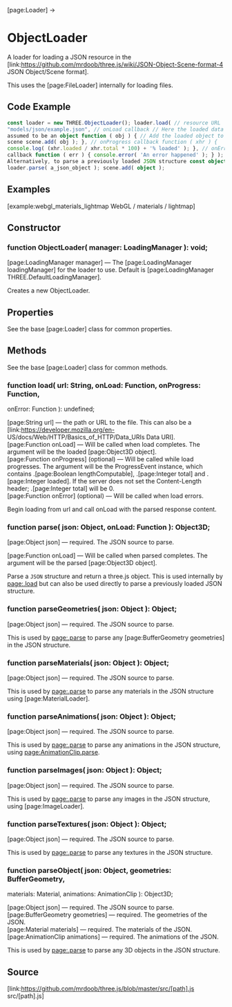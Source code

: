 [page:Loader] →

# ObjectLoader

A loader for loading a JSON resource in the
[link:https://github.com/mrdoob/three.js/wiki/JSON-Object-Scene-format-4 JSON
Object/Scene format].  
  
This uses the [page:FileLoader] internally for loading files.

## Code Example

  
```ts  
const loader = new THREE.ObjectLoader(); loader.load( // resource URL
"models/json/example.json", // onLoad callback // Here the loaded data is
assumed to be an object function ( obj ) { // Add the loaded object to the
scene scene.add( obj ); }, // onProgress callback function ( xhr ) {
console.log( (xhr.loaded / xhr.total * 100) + '% loaded' ); }, // onError
callback function ( err ) { console.error( 'An error happened' ); } ); //
Alternatively, to parse a previously loaded JSON structure const object =
loader.parse( a_json_object ); scene.add( object );  
```  

## Examples

[example:webgl_materials_lightmap WebGL / materials / lightmap]

## Constructor

###  function ObjectLoader( manager: LoadingManager ): void;

[page:LoadingManager manager] — The [page:LoadingManager loadingManager] for
the loader to use. Default is [page:LoadingManager
THREE.DefaultLoadingManager].  
  
Creates a new ObjectLoader.

## Properties

See the base [page:Loader] class for common properties.

## Methods

See the base [page:Loader] class for common methods.

###  function load( url: String, onLoad: Function, onProgress: Function,
onError: Function ): undefined;

[page:String url] — the path or URL to the file. This can also be a
[link:https://developer.mozilla.org/en-
US/docs/Web/HTTP/Basics_of_HTTP/Data_URIs Data URI].  
[page:Function onLoad] — Will be called when load completes. The argument will
be the loaded [page:Object3D object].  
[page:Function onProgress] (optional) — Will be called while load progresses.
The argument will be the ProgressEvent instance, which contains .[page:Boolean
lengthComputable], .[page:Integer total] and .[page:Integer loaded]. If the
server does not set the Content-Length header; .[page:Integer total] will be
0.  
[page:Function onError] (optional) — Will be called when load errors.  

Begin loading from url and call onLoad with the parsed response content.

###  function parse( json: Object, onLoad: Function ): Object3D;

[page:Object json] — required. The JSON source to parse.  
  
[page:Function onLoad] — Will be called when parsed completes. The argument
will be the parsed [page:Object3D object].  
  
Parse a `JSON` structure and return a three.js object. This is used internally
by [page:.load]() but can also be used directly to parse a previously loaded
JSON structure.

###  function parseGeometries( json: Object ): Object;

[page:Object json] — required. The JSON source to parse.  
  
This is used by [page:.parse]() to parse any [page:BufferGeometry geometries]
in the JSON structure.

###  function parseMaterials( json: Object ): Object;

[page:Object json] — required. The JSON source to parse.  
  
This is used by [page:.parse]() to parse any materials in the JSON structure
using [page:MaterialLoader].

###  function parseAnimations( json: Object ): Object;

[page:Object json] — required. The JSON source to parse.  
  
This is used by [page:.parse]() to parse any animations in the JSON structure,
using [page:AnimationClip.parse]().

###  function parseImages( json: Object ): Object;

[page:Object json] — required. The JSON source to parse.  
  
This is used by [page:.parse]() to parse any images in the JSON structure,
using [page:ImageLoader].

###  function parseTextures( json: Object ): Object;

[page:Object json] — required. The JSON source to parse.  
  
This is used by [page:.parse]() to parse any textures in the JSON structure.

###  function parseObject( json: Object, geometries: BufferGeometry,
materials: Material, animations: AnimationClip ): Object3D;

[page:Object json] — required. The JSON source to parse.  
[page:BufferGeometry geometries] — required. The geometries of the JSON.  
[page:Material materials] — required. The materials of the JSON.  
[page:AnimationClip animations] — required. The animations of the JSON.  
  
This is used by [page:.parse]() to parse any 3D objects in the JSON structure.

## Source

[link:https://github.com/mrdoob/three.js/blob/master/src/[path].js
src/[path].js]

